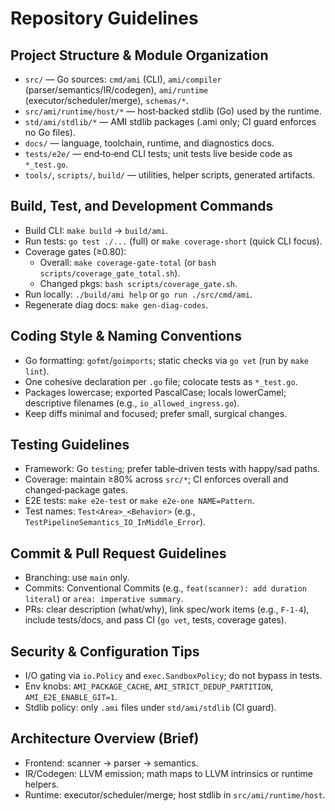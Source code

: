 # Repository Guidelines

## Project Structure & Module Organization
- `src/` — Go sources: `cmd/ami` (CLI), `ami/compiler` (parser/semantics/IR/codegen), `ami/runtime` (executor/scheduler/merge), `schemas/*`.
- `src/ami/runtime/host/*` — host‑backed stdlib (Go) used by the runtime.
- `std/ami/stdlib/*` — AMI stdlib packages (.ami only; CI guard enforces no Go files).
- `docs/` — language, toolchain, runtime, and diagnostics docs.
- `tests/e2e/` — end‑to‑end CLI tests; unit tests live beside code as `*_test.go`.
- `tools/`, `scripts/`, `build/` — utilities, helper scripts, generated artifacts.

## Build, Test, and Development Commands
- Build CLI: `make build` → `build/ami`.
- Run tests: `go test ./...` (full) or `make coverage-short` (quick CLI focus).
- Coverage gates (≥0.80):
  - Overall: `make coverage-gate-total` (or `bash scripts/coverage_gate_total.sh`).
  - Changed pkgs: `bash scripts/coverage_gate.sh`.
- Run locally: `./build/ami help` or `go run ./src/cmd/ami`.
- Regenerate diag docs: `make gen-diag-codes`.

## Coding Style & Naming Conventions
- Go formatting: `gofmt`/`goimports`; static checks via `go vet` (run by `make lint`).
- One cohesive declaration per `.go` file; colocate tests as `*_test.go`.
- Packages lowercase; exported PascalCase; locals lowerCamel; descriptive filenames (e.g., `io_allowed_ingress.go`).
- Keep diffs minimal and focused; prefer small, surgical changes.

## Testing Guidelines
- Framework: Go `testing`; prefer table‑driven tests with happy/sad paths.
- Coverage: maintain ≥80% across `src/*`; CI enforces overall and changed‑package gates.
- E2E tests: `make e2e-test` or `make e2e-one NAME=Pattern`.
- Test names: `Test<Area>_<Behavior>` (e.g., `TestPipelineSemantics_IO_InMiddle_Error`).

## Commit & Pull Request Guidelines
- Branching: use `main` only.
- Commits: Conventional Commits (e.g., `feat(scanner): add duration literal`) or `area: imperative summary`.
- PRs: clear description (what/why), link spec/work items (e.g., `F-1-4`), include tests/docs, and pass CI (`go vet`, tests, coverage gates).

## Security & Configuration Tips
- I/O gating via `io.Policy` and `exec.SandboxPolicy`; do not bypass in tests.
- Env knobs: `AMI_PACKAGE_CACHE`, `AMI_STRICT_DEDUP_PARTITION`, `AMI_E2E_ENABLE_GIT=1`.
- Stdlib policy: only `.ami` files under `std/ami/stdlib` (CI guard).

## Architecture Overview (Brief)
- Frontend: scanner → parser → semantics.
- IR/Codegen: LLVM emission; math maps to LLVM intrinsics or runtime helpers.
- Runtime: executor/scheduler/merge; host stdlib in `src/ami/runtime/host`.

